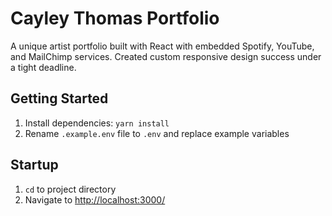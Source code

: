 # Cayley Thomas Portfolio

A unique artist portfolio built with React with embedded Spotify, YouTube, and MailChimp services. Created custom responsive design success under a tight deadline.

## Getting Started

1. Install dependencies: `yarn install`
2. Rename `.example.env` file to `.env` and replace example variables

## Startup

1. `cd` to project directory
2. Navigate to [http://localhost:3000/](http://localhost:3000/)